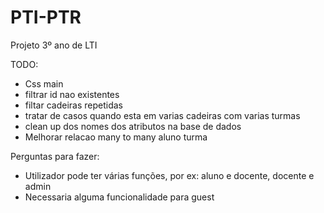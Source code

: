 # PTI-PTR
Projeto 3º ano de LTI

TODO:
- Css main
- filtrar id nao existentes
- filtar cadeiras repetidas
- tratar de casos quando esta em varias cadeiras com varias turmas
- clean up dos nomes dos atributos na base de dados
- Melhorar relacao many to many aluno turma

Perguntas para fazer:
- Utilizador pode ter várias funções, por ex: aluno e docente, docente e admin
- Necessaria alguma funcionalidade para guest